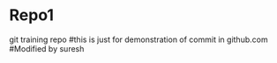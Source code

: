 # Repo1
git training repo
#this is just for demonstration of commit in github.com
#Modified by suresh
